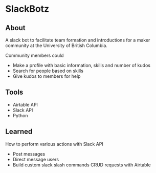 # SlackBotz

## About
A slack bot to facilitate team formation and introductions for a maker community at the University of British Columbia.

Community members could
- Make a profile with basic information, skills and number of kudos
- Search for people based on skills
- Give kudos to members for help

## Tools

- Airtable API
- Slack API
- Python

## Learned

How to perform various actions with Slack API
- Post messages
- Direct message users
- Build custom slack slash commands
CRUD requests with Airtable
